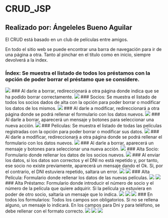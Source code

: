# CRUD_JSP 
## Realizado por: Ángeleles Bueno Aguilar

El CRUD está basado en un club de películas entre amigos.

En todo el sitio web se puede encontrar una barra de navegación para ir de una página a otra. Tanto al pinchar en el título como en inicio, siempre devolverá a la index.

### Índex: Se muestra el listado de todos los préstamos con la opción de poder borrar el préstamo que se considere.
<img src="capturas/index.jpeg"/>
### Al darle a borrar, redireccionará a otra página donde indica que se ha podido borrar correctamente.
<img src="capturas/prestamo_borrado.jpeg"/>
### Socios: Se muestra el listado de todos los socios dados de alta con la opción para poder borrar o modificar los datos de los mismos.
<img src="capturas/lista_socios.jpeg"/>
### Al darle a modificar, redireccionará a otra página donde se podrá rellenar el formulario con los datos nuevos.
<img src="capturas/mod_socio.jpeg"/>
### Al darle a borrar, aparecerá un mensaje y botones para seleccionar una nueva acción.
<img src="capturas/borraSocio.jpeg"/>
### Películas: Se muestra el listado de todas las películas registradas con la opción para poder borrar o modificar sus datos.
<img src="capturas/lista_Pelis.jpeg"/>
### Al darle a modificar, redireccionará a otra página donde se podrá rellenar el formulario con los datos nuevos.
<img src="capturas/mod_peli.jpeg"/>
### Al darle a borrar, aparecerá un mensaje y botones para seleccionar una nueva acción.
<img src="capturas/borraPeli.jpeg"/>
### Alta Socio: Formulario donde rellenar los datos de los socios nuevos.
<img src="capturas/formAltaSocio.jpeg"/>
### Al enviar los datos, si los datos son correctos y el DNI no está repetido y, por tanto, ese socio no existe previamente, aparecerá un mensaje dando el Ok. Si, por el contrario, el DNI estuviera repetido, saltara un error.
<img src="capturas/altaSocio.jpeg"/>
<img src="capturas/noGuardaSocio.jpeg"/>
### Alta Película: Formulario donde rellenar los datos de las nuevas películas.
<img src="capturas/formAltaPeli.jpeg"/>
<img src="capturas/altaPeli.jpeg"/>
### Alta Préstamo: Formulario donde introducir el número de socio y el número de la película que quiere adquirir. Si la película ya estuviera en poder de otro socio, saltaría un mensaje que lo indica.
<img src="capturas/formAltaPrestamo.jpeg"/>
<img src="capturas/altaPrestamo.jpeg"/>
<img src="capturas/noGuardaPrestamo.jpeg"/>
### En todos los formularios: Todos los campos son obligatorios. Si no se rellena alguno, un mensaje lo indicará. En los campos para Dni y para teléfono, se debe rellenar con el formato correcto.
<img src="capturas/campoOblig.jpeg"/>
<img src="capturas/dniMal.jpeg"/>
<img src="capturas/tlfMal.jpeg"/>










